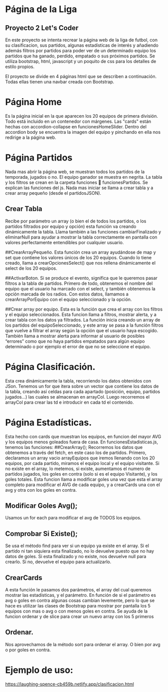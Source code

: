 # Página de la Liga 
## Proyecto 2 Let's Coder

En este proyecto se intenta recrear la página web de la liga de futbol, con su clasificacion, sus partidos, algunas estadísticas de interés y añadiendo además filtros por partidos para poder ver de un determinado equipo los partidos que ha ganado, perdido, empatado o sus próximos partidos.  Se utiliza bootstrap, html, javascript y un poquito de css para los detalles de estilo propios. 

El proyecto se divide en 4 páginas html que se describen a continuación. Todas ellas tienen una navbar creada con Bootstrap.

# Página Home
Es la página inicial en la que aparecen los 20 equipos de primera división. Todo está incluido en un contenedor con márgenes. Las "cards" están hechas con accordion-collapse en funcionesHomeSlider.
Dentro del accordion body se encuentra la imagen del equipo y pinchando en ella nos redirige a la página web.

# Página Partidos
Nada mas abrir la página web, se muestran todos los partidos de la temporada, jugados o no.  El equipo ganador se muestra en negrita. La tabla y los filtros se crean en la carpeta funciones  funcionesPartidos. Se explican las funciones del js. Nada mas iniciar se llama a crear tabla y a crear array pequeño (desde el partidosJSON).
## Crear Tabla
Recibe por parámetro un array (o bien el de todos los partidos, o los partidos filtrados por equipo y opción) esta función va creando dinámicamente la tabla. Llama también a las funciones cambiarFinalizado y eliminarNull para ayudar a mostrar la tabla correctamente en pantalla con valores perfectamente entendibles por cualquier usuario.

##CrearArrayPequeño.
Esta función crea un array ayudándose de map y set que contiene los valores únicos de los 20 equipos. Cuando lo tiene creado, llama a crearOpcionesSelect() que nos rellena dinámicamente el select de los 20 equipos.

##ActivarBoton.
Si se produce el evento, significa que le queremos pasar filtros a la tabla de partidos.  Primero de todo, obtenemos el nombre del equipo que el usuario ha marcado con el select, y también obtenemos la opción marcada de los radios. Con estos datos, llamamos a crearArrayPorEquipo con el equipo seleccionado y la opción. 

##Crear array por equipo.
Esta es la función que crea el array con los filtros y el equipo seleccionados. Esta funcion llama a filtros, mostrar alerta, y a crear tabla con los datos ya filtrados.
La función inicia creando un array de los partidos del equipoSeleccionado, y este array se pasa a la función filtros que vuelve a filtrar el array según la opción que el usuario haya escogido. También llama a  mostrar alerta para informar al usuario de posibles “errores” como que no haya partidos empatados para algún equipo determinado o por ejemplo el error de que no se seleccione el equipo.
# Página Clasificación.
Esta crea dinámicamente la tabla, recorriendo los datos obtenidos con JSon.
Tenemos un for que itera sobre un vector que contiene los datos de la tabla, creando así celdas para cada apartado (posición, equipo, partidos jugados…) las cuales se almacenan en arrayCol. 
Luego recorremos el arrayCol para crear las td e introducir en cada td el contenido.

# Página Estadísticas.
Esta hecho con cards que muestran los equipos, en funcion del mayor AVG y los equipos menos goleados fuera de casa.
En funcionesEstadisticas.js, tenemos las funciones:
##CrearArray();
Recorremos los datos que obtenemos a través del fetch, en este caso los de partidos.
Primero, declaramos un array vacio arrayEquipos que iremos llenando con los 20 equipos, por cada partido, miramos el equipo local y el equipo visitante. Si no existe en el array, lo metemos, si existe, aumentamos el numero de partidos jugados, los goles en contra (solo si es el equipo Visitante), y los goles totales. Esta funcion llama a modificar goles una vez que esta el array completo para modificar el AVG de cada equipo, y a crearCards una con el avg y otra con los goles en contra.
## Modificar Goles Avg();
Usamos un for each para modificar el avg de TODOS los equipos.
## Comprobar Si Existe();
Se usa el método find para ver si un equipo ya existe en el array. Si el partido ni tan siquiera esta finalizado, no lo devuelve puesto que no hay datos de goles. Si esta finalizado y no existe, nos devuelve null para crearlo. Si no, devuelve el equipo para actualizarlo.
## CrearCards
A esta función le pasamos dos parámetros, el array del cual queremos mostrar las estadísticas, y el parámetro. En función de si el parámetro es avg o goles en contra algunas cosas cambian levemente, pero lo que se hace es utilizar las clases de Bootstrap para mostrar por pantalla los 5 equipos con mas o avg o con menos goles en contra. Se ayuda de la funcion ordenar y de slice para crear un nuevo array con los 5 primeros
## Ordenar. 
Nos aprovechamos de la método sort para ordenar el array. O bien por avg o por goles en contra.

# Ejemplo de uso:
https://laughing-spence-cb459b.netlify.app/clasificacion.html
